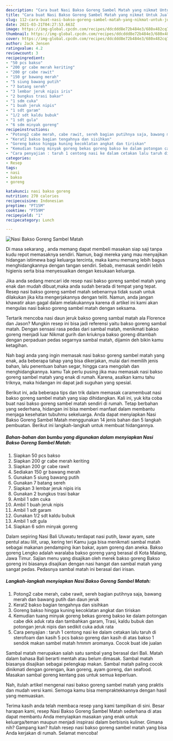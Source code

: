 ```yaml
---
description: "Cara buat Nasi Bakso Goreng Sambel Matah yang nikmat Untuk Jualan"
title: "Cara buat Nasi Bakso Goreng Sambel Matah yang nikmat Untuk Jualan"
slug: 112-cara-buat-nasi-bakso-goreng-sambel-matah-yang-nikmat-untuk-jualan
date: 2021-03-21T04:27:53.663Z
image: https://img-global.cpcdn.com/recipes/ddcddd8e72b484e3/680x482cq70/nasi-bakso-goreng-sambel-matah-foto-resep-utama.jpg
thumbnail: https://img-global.cpcdn.com/recipes/ddcddd8e72b484e3/680x482cq70/nasi-bakso-goreng-sambel-matah-foto-resep-utama.jpg
cover: https://img-global.cpcdn.com/recipes/ddcddd8e72b484e3/680x482cq70/nasi-bakso-goreng-sambel-matah-foto-resep-utama.jpg
author: Jack Jensen
ratingvalue: 4.2
reviewcount: 3
recipeingredient:
- "50 pcs bakso"
- "200 gr cabe merah keriting"
- "200 gr cabe rawit"
- "150 gr bawang merah"
- "5 siung bawang putih"
- "7 batang sereh"
- "3 lembar jeruk nipis iris"
- "2 bungkus trasi bakar"
- "1 sdm cuka"
- "1 buah jeruk nipis"
- "1 sdt garam"
- "1/2 sdt kaldu bubuk"
- "1 sdt gula"
- "6 sdm minyak goreng"
recipeinstructions:
- "Potong2 cabe merah, cabe rawit, sereh bagian putihnya saja, bawang merah dan bawang putih dan daun jeruk"
- "Kerat2 bakso bagian tengahnya dan sisihkan"
- "Goreng bakso hingga kuning kecoklatan angkat dan tiriskan"
- "Kemudian tuang minyak goreng bekas goreng bakso ke dalam potongan cabe dkk aduk rata dan tambahkan garam, Trasi, kaldu bubuk dan potongan jeruk nipis dan sedikit cuka aduk rata"
- "Cara penyajian : taruh 1 centong nasi ke dalam cetakan lalu taruh di sterofoam dan kasih 5 pcs bakso goreng dan kasih di atas bakso 1 sendok makan sambel matah hmmm aromanya. Cocok buat ide jualan"
categories:
- Resep
tags:
- nasi
- bakso
- goreng

katakunci: nasi bakso goreng 
nutrition: 270 calories
recipecuisine: Indonesian
preptime: "PT15M"
cooktime: "PT59M"
recipeyield: "1"
recipecategory: Lunch

---
```



![Nasi Bakso Goreng Sambel Matah](https://img-global.cpcdn.com/recipes/ddcddd8e72b484e3/680x482cq70/nasi-bakso-goreng-sambel-matah-foto-resep-utama.jpg)

Di masa  sekarang , anda memang dapat membeli masakan siap saji tanpa kudu repot memasaknya sendiri. Namun, bagi mereka yang mau menyajikan hidangan istimewa bagi keluarga tercinta, maka kamu memang lebih bagus menghidangkannya dengan tangan sendiri. Sebab, memasak sendiri lebih higienis serta bisa menyesuaikan dengan kesukaan keluarga.

Jika anda sedang mencari ide resep nasi bakso goreng sambel matah yang enak dan mudah dibuat,maka anda sudah berada di tempat yang tepat. Resep nasi bakso goreng sambel matah  sebenarnya tidak susah untuk dilakukan jika kita mengerjakannya dengan teliti. Namun, anda jangan khawatir akan gagal dalam melakukannya 
karena di artikel ini kami akan mengulas nasi bakso goreng sambel matah dengan seksama.  

Tertarik mencoba nasi daun jeruk bakso goreng sambal matah ala Florence dan Jason? Mungkin resep ini bisa jadi referensi yaitu bakso goreng sambal matah. Dengan sensasi rasa pedas dari sambal matah, menikmati bakso goreng menjadi luar Nikmat gurih dan kriuknya bakso goreng ditambah dengan perpaduan pedas segarnya sambal matah, dijamin deh bikin kamu ketagihan.

Nah bagi anda yang ingin memasak nasi bakso goreng sambel matah yang enak, ada beberapa tahap yang bisa dikerjakan, mulai dari memilih jenis bahan, lalu penentuan bahan segar, hingga cara mengolah dan menghidangkannya. kamu Tak perlu pusing jika mau memasak nasi bakso goreng sambel matah yang enak di rumah. Karena, asalkan kamu  tahu triknya, maka hidangan ini dapat jadi suguhan yang spesial.

Berikut ini, ada beberapa tips dan trik dalam memasak caramembuat nasi bakso goreng sambel matah yang siap dihidangkan. Kali ini, yuk kita coba buat nasi bakso goreng sambel matah sendiri di rumah. Tetap berbahan yang sederhana, hidangan ini bisa memberi manfaat dalam membantu menjaga kesehatan tubuhmu sekeluarga. Anda dapat menyiapkan Nasi Bakso Goreng Sambel Matah menggunakan 14 jenis bahan dan 5 langkah pembuatan. Berikut ini langkah-langkah untuk membuat hidangannya.

<!--inarticleads1-->

##### Bahan-bahan dan bumbu yang digunakan dalam menyiapkan Nasi Bakso Goreng Sambel Matah:

1. Siapkan 50 pcs bakso
1. Siapkan 200 gr cabe merah keriting
1. Siapkan 200 gr cabe rawit
1. Sediakan 150 gr bawang merah
1. Gunakan 5 siung bawang putih
1. Gunakan 7 batang sereh
1. Siapkan 3 lembar jeruk nipis iris
1. Gunakan 2 bungkus trasi bakar
1. Ambil 1 sdm cuka
1. Ambil 1 buah jeruk nipis
1. Ambil 1 sdt garam
1. Gunakan 1/2 sdt kaldu bubuk
1. Ambil 1 sdt gula
1. Siapkan 6 sdm minyak goreng


Dalam sepiring Nasi Bali Uluwatu terdapat nasi putih, lawar ayam, sate pentul atau lilit, urap, kering teri Kamu juga bisa menikmati sambal matah sebagai makanan pendamping ikan bakar, ayam goreng dan aneka. Bakso goreng Lengko adalah waralaba bakso goreng yang berasal di Kota Malang, Jawa Timur. Sajian menu yang disajikan oleh merek bakso goreng Bakso goreng ini biasanya disajikan dengan nasi hangat dan sambal matah yang sangat pedas. Pedasnya sambal matah ini berasal dari irisan. 

<!--inarticleads2-->

##### Langkah-langkah menyiapkan Nasi Bakso Goreng Sambel Matah:

1. Potong2 cabe merah, cabe rawit, sereh bagian putihnya saja, bawang merah dan bawang putih dan daun jeruk
1. Kerat2 bakso bagian tengahnya dan sisihkan
1. Goreng bakso hingga kuning kecoklatan angkat dan tiriskan
1. Kemudian tuang minyak goreng bekas goreng bakso ke dalam potongan cabe dkk aduk rata dan tambahkan garam, Trasi, kaldu bubuk dan potongan jeruk nipis dan sedikit cuka aduk rata
1. Cara penyajian : taruh 1 centong nasi ke dalam cetakan lalu taruh di sterofoam dan kasih 5 pcs bakso goreng dan kasih di atas bakso 1 sendok makan sambel matah hmmm aromanya. Cocok buat ide jualan


Sambal matah merupakan salah satu sambal yang berasal dari Bali. Matah dalam bahasa Bali berarti mentah atau belum dimasak. Sambal matah biasanya disajikan sebagai pelengkap makan. Sambal matah paling cocok dinikmati dengan gorengan, ikan goreng, ayam goreng, dan seafood. Masakan sambal goreng kentang pas untuk semua keperluan. 

Nah, itulah artikel mengenai  nasi bakso goreng sambel matah  yang praktis dan mudah versi kami. Semoga kamu bisa mempraktekkannya dengan hasil yang memuaskan. 

Terima kasih anda telah membaca resep yang kami tampilkan di sini. Besar harapan kami, resep  Nasi Bakso Goreng Sambel Matah sederhana di atas dapat membantu Anda menyiapkan masakan yang enak untuk keluarga/teman maupun menjadi inspirasi dalam berbisnis kuliner. Gimana nih? Gampang kan? Itulah resep nasi bakso goreng sambel matah yang bisa Anda kerjakan di rumah. Selamat mencoba!


